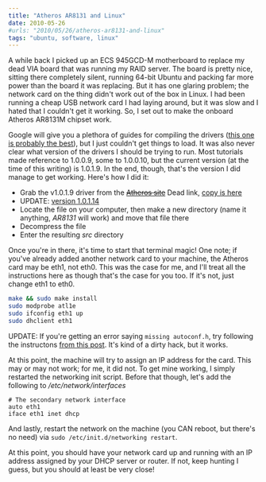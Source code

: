 ```yaml
---
title: "Atheros AR8131 and Linux"
date: 2010-05-26
#urls: "2010/05/26/atheros-ar8131-and-linux"
tags: "ubuntu, software, linux"
---
```


A while back I picked up an ECS 945GCD-M motherboard to replace my dead VIA board that was running my RAID server. The board is pretty nice, sitting there completely silent, running 64-bit Ubuntu and packing far more power than the board it was replacing. But it has one glaring problem; the network card on the thing didn't work out of the box in Linux. I had been running a cheap USB network card I had laying around, but it was slow and I hated that I couldn't get it working. So, I set out to make the onboard Atheros AR8131M chipset work.

Google will give you a plethora of guides for compiling the drivers (<a href="http://ubuntuforums.org/showthread.php?t=1255082">this one is probably the best</a>), but I just couldn't get things to load. It was also never clear what version of the drivers I should be trying to run. Most tutorials made reference to 1.0.0.9, some to 1.0.0.10, but the current version (at the time of this writing) is 1.0.1.9. In the end, though, that's the version I did manage to get working. Here's how I did it:


- Grab the v1.0.1.9 driver from the <del datetime="2011-08-09T18:42:49+00:00"><a href="http://partner.atheros.com/Drivers.aspx">Atheros site</a></del> Dead link, <a href="/files/AR81Family-Linux-v1.0.1.9.tar.gz">copy is here</a>
- UPDATE: <a href="/files/AR81Family-linux-v1.0.1.14.zip">version 1.0.1.14</a>
- Locate the file on your computer, then make a new directory (name it anything, *AR8131* will work) and move that file there
- Decompress the file
- Enter the resulting *src* directory

Once you're in there, it's time to start that terminal magic! One note; if you've already added another network card to your machine, the Atheros card may be eth1, not eth0. This was the case for me, and I'll treat all the instructions here as though that's the case for you too. If it's not, just change eth1 to eth0.

```bash
make && sudo make install
sudo modprobe atl1e
sudo ifconfig eth1 up
sudo dhclient eth1
```

UPDATE: If you're getting an error saying `missing autoconf.h`, try following the instructons <a href="http://ubuntuforums.org/showthread.php?t=1597605&p=10049520#post10049520">from this post</a>. It's kind of a dirty hack, but it works.

At this point, the machine will try to assign an IP address for the card. This may or may not work; for me, it did not. To get mine working, I simply restarted the networking init script. Before that though, let's add the following to */etc/network/interfaces*

```
# The secondary network interface
auto eth1
iface eth1 inet dhcp
```

And lastly, restart the network on the machine (you CAN reboot, but there's no need) via `sudo /etc/init.d/networking restart`.

At this point, you should have your network card up and running with an IP address assigned by your DHCP server or router. If not, keep hunting I guess, but you should at least be very close!